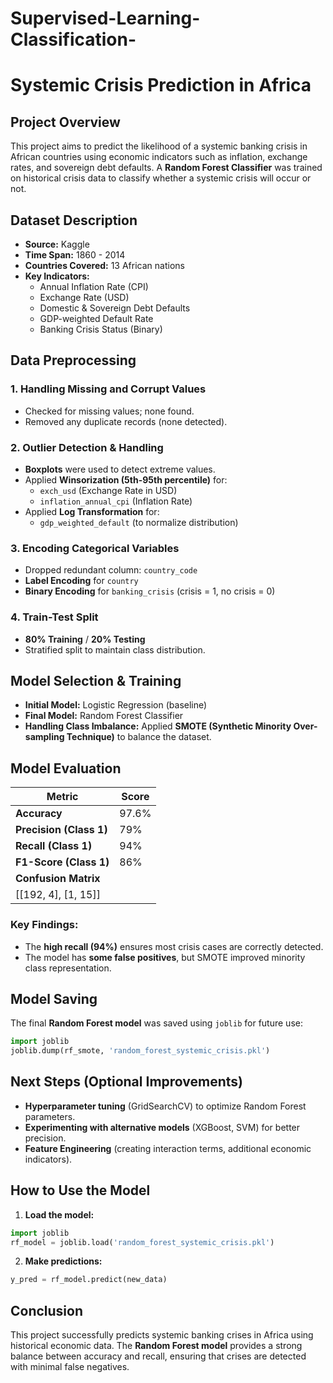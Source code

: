 # Supervised-Learning-Classification-
# Systemic Crisis Prediction in Africa

## Project Overview
This project aims to predict the likelihood of a systemic banking crisis in African countries using economic indicators such as inflation, exchange rates, and sovereign debt defaults. A **Random Forest Classifier** was trained on historical crisis data to classify whether a systemic crisis will occur or not.

## Dataset Description
- **Source:** Kaggle
- **Time Span:** 1860 - 2014
- **Countries Covered:** 13 African nations
- **Key Indicators:**
  - Annual Inflation Rate (CPI)
  - Exchange Rate (USD)
  - Domestic & Sovereign Debt Defaults
  - GDP-weighted Default Rate
  - Banking Crisis Status (Binary)
  
## Data Preprocessing
### 1. **Handling Missing and Corrupt Values**
- Checked for missing values; none found.
- Removed any duplicate records (none detected).

### 2. **Outlier Detection & Handling**
- **Boxplots** were used to detect extreme values.
- Applied **Winsorization (5th-95th percentile)** for:
  - `exch_usd` (Exchange Rate in USD)
  - `inflation_annual_cpi` (Inflation Rate)
- Applied **Log Transformation** for:
  - `gdp_weighted_default` (to normalize distribution)

### 3. **Encoding Categorical Variables**
- Dropped redundant column: `country_code`
- **Label Encoding** for `country`
- **Binary Encoding** for `banking_crisis` (crisis = 1, no crisis = 0)

### 4. **Train-Test Split**
- **80% Training** / **20% Testing**
- Stratified split to maintain class distribution.

## Model Selection & Training
- **Initial Model:** Logistic Regression (baseline)
- **Final Model:** Random Forest Classifier
- **Handling Class Imbalance:** Applied **SMOTE (Synthetic Minority Over-sampling Technique)** to balance the dataset.

## Model Evaluation
| Metric          | Score |
|----------------|-------|
| **Accuracy**   | 97.6% |
| **Precision (Class 1)** | 79% |
| **Recall (Class 1)**    | 94% |
| **F1-Score (Class 1)**  | 86% |
| **Confusion Matrix**    |
| [[192, 4], [1, 15]] |

### **Key Findings:**
- The **high recall (94%)** ensures most crisis cases are correctly detected.
- The model has **some false positives**, but SMOTE improved minority class representation.

## Model Saving
The final **Random Forest model** was saved using `joblib` for future use:
```python
import joblib
joblib.dump(rf_smote, 'random_forest_systemic_crisis.pkl')
```

## Next Steps (Optional Improvements)
- **Hyperparameter tuning** (GridSearchCV) to optimize Random Forest parameters.
- **Experimenting with alternative models** (XGBoost, SVM) for better precision.
- **Feature Engineering** (creating interaction terms, additional economic indicators).

## How to Use the Model
1. **Load the model:**
```python
import joblib
rf_model = joblib.load('random_forest_systemic_crisis.pkl')
```
2. **Make predictions:**
```python
y_pred = rf_model.predict(new_data)
```

## Conclusion
This project successfully predicts systemic banking crises in Africa using historical economic data. The **Random Forest model** provides a strong balance between accuracy and recall, ensuring that crises are detected with minimal false negatives.
